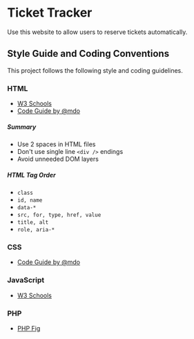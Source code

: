 # Ticket Tracker
Use this website to allow users to reserve tickets automatically.

## Style Guide and Coding Conventions
This project follows the following style and coding guidelines.

### HTML

- [W3 Schools](http://www.w3schools.com/html/html5_syntax.asp)
- [Code Guide by @mdo](http://codeguide.co/#html-attribute-order)

##### Summary

- Use 2 spaces in HTML files
- Don't use single line `<div />` endings
- Avoid unneeded DOM layers

##### HTML Tag Order

- `class`
- `id, name`
- `data-*`
- `src, for, type, href, value`
- `title, alt`
- `role, aria-*`

### CSS

- [Code Guide by @mdo](http://codeguide.co/#css-declaration-order)

### JavaScript

- [W3 Schools](http://www.w3schools.com/js/js_conventions.asp)

### PHP

- [PHP Fig](http://www.php-fig.org/psr/psr-2/)
